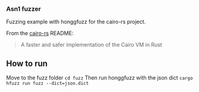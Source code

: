 ### Asn1 fuzzer

Fuzzing example with honggfuzz for the cairo-rs project.

From the [cairo-rs](https://github.com/lambdaclass/cairo-rs) README:
> A faster and safer implementation of the Cairo VM in Rust


## How to run

Move to the fuzz folder 
`cd fuzz`
Then run honggfuzz with the json dict
`cargo hfuzz run fuzz --dict=json.dict`
